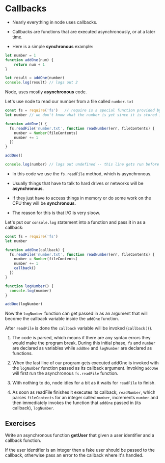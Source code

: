 # Callbacks

* Nearly everything in node uses callbacks.

* Callbacks are functions that are executed asynchronously, or at a later time.

* Here is a simple <strong>synchronous</strong> example:

```javascript
let number = 1
function addOne(num) {
	return num + 1
}

let result = addOne(number)
console.log(result) // logs out 2
```

Node, uses mostly <strong>asynchronous</strong> code.

Let's use node to read our number from a file called `number.txt`

```javascript
const fs = require('fs')   // require is a special function provided by node
let number // we don't know what the number is yet since it is stored in a file

function addOne() {
  fs.readFile('number.txt', function readNumber(err, fileContents) {
    number = Number(fileContents)
    number += 1
  })
}

addOne()

console.log(number) // logs out undefined -- this line gets run before readFile is done
```

* In this code we use the `fs.readFile` method, which is asynchronous.

* Usually things that have to talk to hard drives or networks will be <strong>asynchronous</strong>.

* If they just have to access things in memory or do some work on the CPU they will be <strong>synchronous</strong>.

* The reason for this is that I/O is very sloow.

Let's put our `console.log` statement into a function and pass it in as a callback:

```javascript
const fs = require('fs')
let number

function addOne(callback) {
  fs.readFile('number.txt', function readNumber(err, fileContents) {
    number = Number(fileContents)
    number += 1
    callback()
  })
}

function logNumber() {
  console.log(number)
}

addOne(logNumber)
```

Now the `logNumber` function can get passed in as an argument that will become the callback variable inside the `addOne` function.

After `readFile` is done the `callback` variable will be invoked (`callback()`).


1. The code is parsed, which means if there are any syntax errors they would make the program break. During this initial phase, `fs` and `number` are declared as variables while `addOne` and `logNumber` are declared as functions.

2. When the last line of our program gets executed addOne is invoked with the `logNumber` function passed as its callback argument. Invoking `addOne` will first run the asynchronous `fs.readFile` function.

3. With nothing to do, node idles for a bit as it waits for `readFile` to finish.

3. As soon as readFile finishes it executes its callback, `readNumber`, which parses `fileContents` for an integer called `number`, increments `number` and then immediately invokes the function that `addOne`  passed in (its callback), `logNumber`.

## Exercises

Write an asynchronous function **getUser** that given a user identifier and a callback function.

If the user identifier is an integer then a fake user should be passed to the callback, otherwise pass an error to the callback where it's handled.
